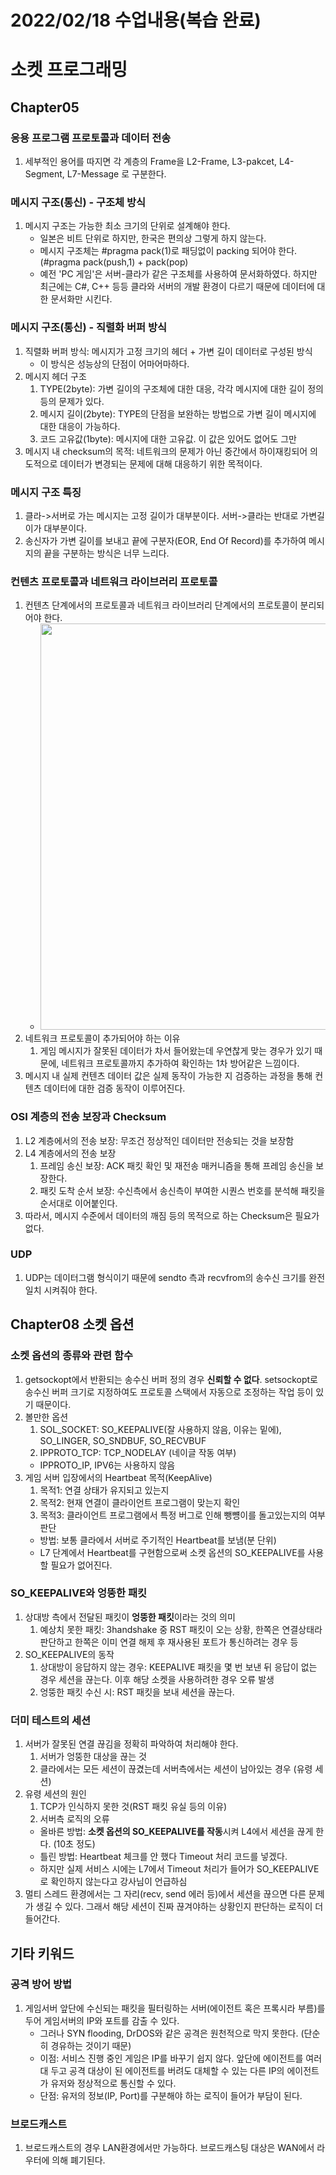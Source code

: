 # 2022/02/18 수업내용(복습 완료)
# 소켓 프로그래밍
## Chapter05
### 응용 프로그램 프로토콜과 데이터 전송
1. 세부적인 용어를 따지면 각 계층의 Frame을 L2-Frame, L3-pakcet, L4-Segment, L7-Message 로 구분한다.

### 메시지 구조(통신) - 구조체 방식
1. 메시지 구조는 가능한 최소 크기의 단위로 설계해야 한다.
    * 일본은 비트 단위로 하지만, 한국은 편의상 그렇게 하지 않는다.
    * 메시지 구조체는 #pragma pack(1)로 패딩없이 packing 되어야 한다. (#pragma pack(push,1) + pack(pop)
    * 예전 'PC 게임'은 서버-클라가 같은 구조체를 사용하여 문서화하였다. 하지만 최근에는 C#, C++ 등등 클라와 서버의 개발 환경이 다르기 때문에 데이터에 대한 문서화만 시킨다.

### 메시지 구조(통신) - 직렬화 버퍼 방식
1. 직렬화 버퍼 방식: 메시지가 고정 크기의 헤더 + 가변 길이 데이터로 구성된 방식
    * 이 방식은 성능상의 단점이 어마어마하다.
2. 메시지 헤더 구조
    1) TYPE(2byte): 가변 길이의 구조체에 대한 대응, 각각 메시지에 대한 길이 정의 등의 문제가 있다.
    2) 메시지 길이(2byte): TYPE의 단점을 보완하는 방법으로 가변 길이 메시지에 대한 대응이 가능하다.
    3) 코드 고유값(1byte): 메시지에 대한 고유값. 이 값은 있어도 없어도 그만
3. 메시지 내 checksum의 목적: 네트워크의 문제가 아닌 중간에서 하이재킹되어 의도적으로 데이터가 변경되는 문제에 대해 대응하기 위한 목적이다.

### 메시지 구조 특징
1. 클라->서버로 가는 메시지는 고정 길이가 대부분이다. 서버->클라는 반대로 가변길이가 대부분이다.
2. 송신자가 가변 길이를 보내고 끝에 구분자(EOR, End Of Record)를 추가하여 메시지의 끝을 구분하는 방식은 너무 느리다.

### 컨텐츠 프로토콜과 네트워크 라이브러리 프로토콜
1. 컨텐츠 단계에서의 프로토콜과 네트워크 라이브러리 단계에서의 프로토콜이 분리되어야 한다.
    * <img width=650 src="https://user-images.githubusercontent.com/95362065/154683508-214aaa57-f5eb-4072-9196-5cfdc136150a.png">
2. 네트워크 프로토콜이 추가되어야 하는 이유
    1) 게임 메시지가 잘못된 데이터가 차서 들어왔는데 우연찮게 맞는 경우가 있기 때문에, 네트워크 프로토콜까지 추가하여 확인하는 1차 방어같은 느낌이다.
3. 메시지 내 실제 컨텐츠 데이터 값은 실제 동작이 가능한 지 검증하는 과정을 통해 컨텐츠 데이터에 대한 검증 동작이 이루어진다.

### OSI 계층의 전송 보장과 Checksum
1. L2 계층에서의 전송 보장: 무조건 정상적인 데이터만 전송되는 것을 보장함
2. L4 계층에서의 전송 보장
    1) 프레임 송신 보장: ACK 패킷 확인 및 재전송 매커니즘을 통해 프레임 송신을 보장한다.
    2) 패킷 도착 순서 보장: 수신측에서 송신측이 부여한 시퀀스 번호를 분석해 패킷을 순서대로 이어붙인다.
3. 따라서, 메시지 수준에서 데이터의 깨짐 등의 목적으로 하는 Checksum은 필요가 없다.

### UDP
1. UDP는 데이터그램 형식이기 때문에 sendto 측과 recvfrom의 송수신 크기를 완전 일치 시켜줘야 한다.

## Chapter08 소켓 옵션
### 소켓 옵션의 종류와 관련 함수
1. getsockopt에서 반환되는 송수신 버퍼 정의 경우 **신뢰할 수 없다**. setsockopt로 송수신 버퍼 크기로 지정하여도 프로토콜 스택에서 자동으로 조정하는 작업 등이 있기 때문이다.
2. 볼만한 옵션
    1) SOL_SOCKET: SO_KEEPALIVE(잘 사용하지 않음, 이유는 밑에), SO_LINGER, SO_SNDBUF, SO_RECVBUF
    2) IPPROTO_TCP: TCP_NODELAY (네이글 작동 여부)
    * IPPROTO_IP, IPV6는 사용하지 않음
3. 게임 서버 입장에서의 Heartbeat 목적(KeepAlive)
    1) 목적1: 연결 상태가 유지되고 있는지
    2) 목적2: 현재 연결이 클라이언트 프로그램이 맞는지 확인
    3) 목적3: 클라이언트 프로그램에서 특정 버그로 인해 뺑뻉이를 돌고있는지의 여부 판단
    * 방법: 보통 클라에서 서버로 주기적인 Heartbeat를 보냄(분 단위)
    * L7 단계에서 Heartbeat를 구현함으로써 소켓 옵션의 SO_KEEPALIVE를 사용할 필요가 없어진다.

### SO_KEEPALIVE와 엉뚱한 패킷
1. 상대방 측에서 전달된 패킷이 **엉뚱한 패킷**이라는 것의 의미
    1) 예상치 못한 패킷: 3handshake 중 RST 패킷이 오는 상황, 한쪽은 연결상태라 판단하고 한쪽은 이미 연결 해제 후 재사용된 포트가 통신하려는 경우 등
2. SO_KEEPALIVE의 동작
    1) 상대방이 응답하지 않는 경우: KEEPALIVE 패킷을 몇 번 보낸 뒤 응답이 없는 경우 세션을 끊는다. 이후 해당 소켓을 사용하려한 경우 오류 발생
    2) 엉뚱한 패킷 수신 시: RST 패킷을 보내 세션을 끊는다.

### 더미 테스트의 세션
1. 서버가 잘못된 연결 끊김을 정확히 파악하여 처리해야 한다.
    1) 서버가 엉뚱한 대상을 끊는 것
    2) 클라에서는 모든 세션이 끊겼는데 서버측에서는 세션이 남아있는 경우 (유령 세션)
2. 유령 세션의 원인
    1) TCP가 인식하지 못한 것(RST 패킷 유실 등의 이유)
    2) 서버측 로직의 오류
    * 올바른 방법: **소켓 옵션의 SO_KEEPALIVE를 작동**시켜 L4에서 세션을 끊게 한다. (10초 정도)
    * 틀린 방법: Heartbeat 체크를 안 했다 Timeout 처리 코드를 넣겠다.
    * 하지만 실제 서비스 시에는 L7에서 Timeout 처리가 들어가 SO_KEEPALIVE로 확인하지 않는다고 강사님이 언급하심
3. 멀티 스레드 환경에서는 그 자리(recv, send 에러 등)에서 세션을 끊으면 다른 문제가 생길 수 있다. 그래서 해당 세션이 진짜 끊겨야하는 상황인지 판단하는 로직이 더 들어간다.

## 기타 키워드
### 공격 방어 방법
1. 게임서버 앞단에 수신되는 패킷을 필터링하는 서버(에이전트 혹은 프록시라 부름)를 두어 게임서버의 IP와 포트를 감출 수 있다.
    * 그러나 SYN flooding, DrDOS와 같은 공격은 원천적으로 막지 못한다. (단순히 경유하는 것이기 때문)
    * 이점: 서비스 진행 중인 게임은 IP를 바꾸기 쉽지 않다. 앞단에 에이전트를 여러 대 두고 공격 대상이 된 에이전트를 버려도 대체할 수 있는 다른 IP의 에이전트가 유저와 정상적으로 통신할 수 있다.
    * 단점: 유저의 정보(IP, Port)를 구분해야 하는 로직이 들어가 부담이 된다.

### 브로드캐스트
1. 브로드캐스트의 경우 LAN환경에서만 가능하다. 브로드캐스팅 대상은 WAN에서 라우터에 의해 폐기된다.
